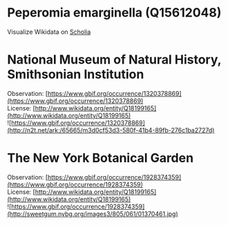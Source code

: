 
Peperomia emarginella (Q15612048)
=================================
  
Visualize Wikidata on [Scholia](https://scholia.toolforge.org/taxon/Q15612048)
# National Museum of Natural History, Smithsonian Institution
  
Observation: [https://www.gbif.org/occurrence/1320378869](https://www.gbif.org/occurrence/1320378869)  
License: [http://www.wikidata.org/entity/Q18199165](http://www.wikidata.org/entity/Q18199165)  
![https://www.gbif.org/occurrence/1320378869](http://n2t.net/ark:/65665/m3d0cf53d3-580f-41b4-89fb-276c1ba2727d)
# The New York Botanical Garden
  
Observation: [https://www.gbif.org/occurrence/1928374359](https://www.gbif.org/occurrence/1928374359)  
License: [http://www.wikidata.org/entity/Q18199165](http://www.wikidata.org/entity/Q18199165)  
![https://www.gbif.org/occurrence/1928374359](http://sweetgum.nybg.org/images3/805/061/01370461.jpg)